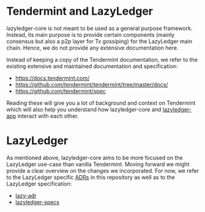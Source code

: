 # Tendermint and LazyLedger

lazyledger-core is not meant to be used as a general purpose framework.
Instead, its main purpose is to provide certain components (mainly consensus but also a p2p layer for Tx gossiping) for the LazyLedger main chain.
Hence, we do not provide any extensive documentation here.

Instead of keeping a copy of the Tendermint documentation, we refer to the existing extensive and maintained documentation and specification:

 - https://docs.tendermint.com/
 - https://github.com/tendermint/tendermint/tree/master/docs/
 - https://github.com/tendermint/spec

Reading these will give you a lot of background and context on Tendermint which will also help you understand how lazyledger-core and [lazyledger-app](https://github.com/lazyledger/lazyledger-app) interact with each other.

# LazyLedger

As mentioned above, lazyledger-core aims to be more focused on the LazyLedger use-case than vanilla Tendermint.
Moving forward we might provide a clear overview on the changes we incorporated.
For now, we refer to the LazyLedger specific [ADRs](./lazy-adr) in this repository as well as to the LazyLedger specification:

 - [lazy-adr](./lazy-adr)
 - [lazyledger-specs](https://github.com/lazyledger/lazyledger-specs)
